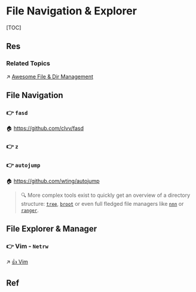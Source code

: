 # File Navigation & Explorer

[TOC]



## Res
### Related Topics
↗ [Awesome File & Dir Management](../📌%20Awesome%20Open%20Source%20CLI%20Software/Awesome%20File%20&%20Dir%20Management.md)



## File Navigation
### 👉 `fasd`
🏠 https://github.com/clvv/fasd


### 👉 `z`


### 👉 `autojump`
🏠 https://github.com/wting/autojump

>  🔍  More complex tools exist to quickly get an overview of a directory structure: [`tree`](https://linux.die.net/man/1/tree), [`broot`](https://github.com/Canop/broot) or even full fledged file managers like [`nnn`](https://github.com/jarun/nnn) or [`ranger`](https://github.com/ranger/ranger).



## File Explorer & Manager
### 👉 Vim - `Netrw`
↗ [👍 Vim](../../../../👩‍💻%20Computer%20Languages%20&%20Programming%20Methodology/🛠️%20Programming%20Tools%20Chain/Text%20Editors/Vim/👍%20Vim.md)



## Ref


